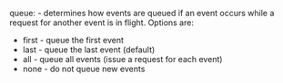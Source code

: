 queue:<queue option> - determines how events are queued if an event occurs while a request for another event is in flight. Options are:

* first - queue the first event
* last - queue the last event (default)
* all - queue all events (issue a request for each event)
* none - do not queue new events


